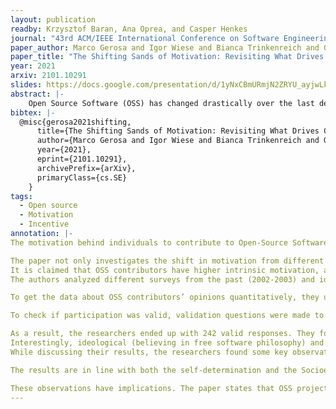 ```yaml
---
layout: publication
readby: Krzysztof Baran, Ana Oprea, and Casper Henkes
journal: "43rd ACM/IEEE International Conference on Software Engineering"
paper_author: Marco Gerosa and Igor Wiese and Bianca Trinkenreich and Georg Link and Gregorio Robles and Christoph Treude and Igor Steinmacher and Anita Sarma
paper_title: "The Shifting Sands of Motivation: Revisiting What Drives Contributors in Open Source"
year: 2021
arxiv: 2101.10291
slides: https://docs.google.com/presentation/d/1yNxCBmURmjN2ZRYU_ayjwLkyS8haGLQz/edit?usp=sharing&ouid=117094555370619585757&rtpof=true&sd=true
abstract: |-
	Open Source Software (OSS) has changed drastically over the last decade, with OSS projects now producing a large ecosystem of popular products, involving industry participation, and providing professional career opportunities. But our field's understanding of what motivates people to contribute to OSS is still fundamentally grounded in studies from the early 2000s. With the changed landscape of OSS, it is very likely that motivations to join OSS have also evolved. Through a survey of 242 OSS contributors, we investigate shifts in motivation from three perspectives: (1) the impact of the new OSS landscape, (2) the impact of individuals' personal growth as they become part of OSS communities, and (3) the impact of differences in individuals' demographics. Our results show that some motivations related to social aspects and reputation increased in frequency and that some intrinsic and internalized motivations, such as learning and intellectual stimulation, are still highly relevant. We also found that contributing to OSS often transforms extrinsic motivations to intrinsic, and that while experienced contributors often shift toward altruism, novices often shift toward career, fun, kinship, and learning. OSS projects can leverage our results to revisit current strategies to attract and retain contributors, and researchers and tool builders can better support the design of new studies and tools to engage and support OSS development.
bibtex: |-
  @misc{gerosa2021shifting,
      title={The Shifting Sands of Motivation: Revisiting What Drives Contributors in Open Source}, 
      author={Marco Gerosa and Igor Wiese and Bianca Trinkenreich and Georg Link and Gregorio Robles and Christoph Treude and Igor Steinmacher and Anita Sarma},
      year={2021},
      eprint={2101.10291},
      archivePrefix={arXiv},
      primaryClass={cs.SE}
	}
tags:
  - Open source
  - Motivation
  - Incentive
annotation: |-
The motivation behind individuals to contribute to Open-Source Software (OSS) has been largely overlooked in the past years. This paper embarks on the journey of (re)discovering the ambitions from which originate the drive of people to participate in OSS and how this type of motivation has changed throughout the years.

The paper not only investigates the shift in motivation from different generations of contributors but also examines the shift in motivation in one individual over time.
It is claimed that OSS contributors have higher intrinsic motivation, are more autonomous, and are more self-determined. Other studies, such as the one from Von Krogh et al., have researched this field to categorize the incipient studies of motivation in OSS.
The authors analyzed different surveys from the past (2002-2003) and identified 12 main motivations for contributing to OSS, divided into Intrinsic, Internalised Extrinsic, and Extrinsic categories.

To get the data about OSS contributors’ opinions quantitatively, they used five-point Likert-scale (“strongly disagree'' to “strongly agree”) questions to determine how contributors feel they are motivated. On top of that, they had open questions to gauge deeper into the participants’ reasoning. They also recorded demographic data like age, gender identity, country of origin and residence, whether they were paid or unpaid for their contributions, etcetera. 

To check if participation was valid, validation questions were made to see if the participants were paying attention. The survey was posted on social media with ads, and the authors’ network was utilized to spread the study. 

As a result, the researchers ended up with 242 valid responses. They found out that intrinsic motivations like Fun, Altruism, and Kinship seemed to be major reasons for contributing to OSS, no matter the age, region, tenure of the contributor, and career stage. Additionally, they found that coursework at universities and programs that promote OSS like Google Summer of Code seemed to help the incentives to contribute. 
Interestingly, ideological (believing in free software philosophy) and own-use (a will to tweak the software for their purposes) motivations have been on the decline.
While discussing their results, the researchers found some key observations and implications.

The results are in line with both the self-determination and the Socioemotional Selectivity theory. The first theory proposes a shift from extrinsic motivations to intrinsic ones while the other suggests that younger people value future-oriented goals while older people value present time goals more. They also show that novices often shift their motivation towards career-oriented motivations, which may relate to the current landscape of OSS in which big companies play a significant role.

These observations have implications. The paper states that OSS projects might invest in the community and society to retain older developers and might invest in career, fun, kinship, learning, and extrinsic factors like GSoC and course work to attract and better retain novices who might become the future of the OSS projects.
---
```


<!--mandatory fields: paper_title, readby, paper_author, journal, year, doi or preprint or arxiv, slides (if you have), abstract, annotation -->
